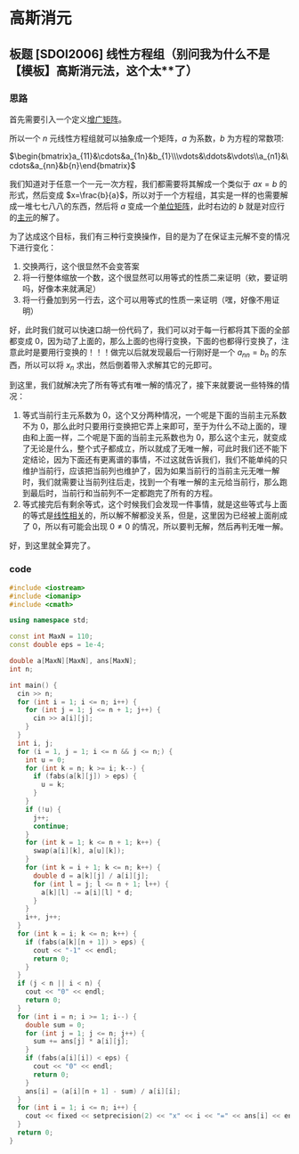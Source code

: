 # 高斯消元
## 板题 [SDOI2006] 线性方程组（别问我为什么不是【模板】高斯消元法，这个太**了）
### 思路
首先需要引入一个定义[增广矩阵](https://baike.baidu.com/item/%E5%A2%9E%E5%B9%BF%E7%9F%A9%E9%98%B5/7254773)。

所以一个 $n$ 元线性方程组就可以抽象成一个矩阵，$a$ 为系数，$b$ 为方程的常数项:

$\begin{bmatrix}a_{11}&\cdots&a_{1n}&b_{1}\\\vdots&\ddots&\vdots\\a_{n1}&\cdots&a_{nn}&b{n}\end{bmatrix}$

我们知道对于任意一个一元一次方程，我们都需要将其解成一个类似于 $ax=b$ 的形式，然后变成 $x=\frac{b}{a}$，所以对于一个方程组，其实是一样的也需要解成一堆七七八八的东西，然后将 $a$ 变成一个[单位矩阵](https://baike.baidu.com/item/%E5%8D%95%E4%BD%8D%E7%9F%A9%E9%98%B5/8540268#:~:text=%E5%9C%A8%E7%9F%A9%E9%98%B5%E7%9A%84%E4%B9%98%E6%B3%95%E4%B8%AD%EF%BC%8C%E6%9C%89%E4%B8%80%E7%A7%8D%E7%9F%A9%E9%98%B5%E8%B5%B7%E7%9D%80%E7%89%B9%E6%AE%8A%E7%9A%84%E4%BD%9C%E7%94%A8%EF%BC%8C%E5%A6%82%E5%90%8C%E6%95%B0%E7%9A%84%E4%B9%98%E6%B3%95%E4%B8%AD%E7%9A%841%EF%BC%8C%E8%BF%99%E7%A7%8D%E7%9F%A9%E9%98%B5%E8%A2%AB%E7%A7%B0%E4%B8%BA%E5%8D%95%E4%BD%8D%E7%9F%A9%E9%98%B5%E3%80%82,%E5%AE%83%E6%98%AF%E4%B8%AA%E6%96%B9%E9%98%B5%EF%BC%8C%E4%BB%8E%E5%B7%A6%E4%B8%8A%E8%A7%92%E5%88%B0%E5%8F%B3%E4%B8%8B%E8%A7%92%E7%9A%84%E5%AF%B9%E8%A7%92%E7%BA%BF%EF%BC%88%E7%A7%B0%E4%B8%BA%E4%B8%BB%E5%AF%B9%E8%A7%92%E7%BA%BF%EF%BC%89%E4%B8%8A%E7%9A%84%E5%85%83%E7%B4%A0%E5%9D%87%E4%B8%BA1%E3%80%82%20%E9%99%A4%E6%AD%A4%E4%BB%A5%E5%A4%96%E5%85%A8%E9%83%BD%E4%B8%BA0%E3%80%82)，此时右边的 $b$ 就是对应行的[主元](https://baike.baidu.com/item/%E4%B8%BB%E5%85%83/19061118)的解了。

为了达成这个目标，我们有三种行变换操作，目的是为了在保证主元解不变的情况下进行变化：

1. 交换两行，这个很显然不会变答案
2. 将一行整体缩放一个数，这个很显然可以用等式的性质二来证明（欸，要证明吗，好像本来就满足）
3. 将一行叠加到另一行去，这个可以用等式的性质一来证明（嘿，好像不用证明）

好，此时我们就可以快速口胡一份代码了，我们可以对于每一行都将其下面的全部都变成 $0$，因为动了上面的，那么上面的也得行变换，下面的也都得行变换了，注意此时是要用行变换的！！！做完以后就发现最后一行刚好是一个 $a_{nn}=b_n$ 的东西，所以可以将 $x_n$ 求出，然后倒着带入求解其它的元即可。

到这里，我们就解决完了所有等式有唯一解的情况了，接下来就要说一些特殊的情况：

1. 等式当前行主元系数为 $0$，这个又分两种情况，一个呢是下面的当前主元系数不为 $0$，那么此时只要用行变换把它弄上来即可，至于为什么不动上面的，理由和上面一样，二个呢是下面的当前主元系数也为 $0$，那么这个主元，就变成了无论是什么，整个式子都成立，所以就成了无唯一解，可此时我们还不能下定结论，因为下面还有更离谱的事情，不过这就告诉我们，我们不能单纯的只维护当前行，应该把当前列也维护了，因为如果当前行的当前主元无唯一解时，我们就需要让当前列往后走，找到一个有唯一解的主元给当前行，那么跑到最后时，当前行和当前列不一定都跑完了所有的方程。
2. 等式接完后有剩余等式，这个时候我们会发现一件事情，就是这些等式与上面的等式是[线性相关](https://baike.baidu.com/item/%E7%BA%BF%E6%80%A7%E7%9B%B8%E5%85%B3/6416511#:~:text=1.%20%E5%AF%B9%E4%BA%8E%E4%BB%BB%E4%B8%80%E5%90%91%E9%87%8F%E7%BB%84%E8%80%8C%E8%A8%80%2C%EF%BC%8C%E4%B8%8D%E6%98%AF%E7%BA%BF%E6%80%A7%E6%97%A0%E5%85%B3%E7%9A%84%E5%B0%B1%E6%98%AF%E7%BA%BF%E6%80%A7%E7%9B%B8%E5%85%B3%E7%9A%84%E3%80%82%202.%20%E5%90%91%E9%87%8F%20%E7%BB%84%E5%8F%AA%E5%8C%85%E5%90%AB%E4%B8%80%E4%B8%AA%E5%90%91%E9%87%8Fa%E6%97%B6%EF%BC%8Ca%E4%B8%BA0%E5%90%91%E9%87%8F%EF%BC%8C%E5%88%99%E8%AF%B4A%E7%BA%BF%E6%80%A7%E7%9B%B8%E5%85%B3%3B,%E8%8B%A5a%E2%89%A00%2C%20%E5%88%99%E8%AF%B4A%E7%BA%BF%E6%80%A7%E6%97%A0%E5%85%B3%E3%80%82%203.%20%E5%8C%85%E5%90%AB%20%E9%9B%B6%E5%90%91%E9%87%8F%20%E7%9A%84%E4%BB%BB%E4%BD%95%E5%90%91%E9%87%8F%E7%BB%84%E6%98%AF%E7%BA%BF%E6%80%A7%E7%9B%B8%E5%85%B3%E7%9A%84%E3%80%82)的，所以解不解都没关系，但是，这里因为已经被上面削成了 $0$，所以有可能会出现 $0\ne 0$ 的情况，所以要判无解，然后再判无唯一解。

好，到这里就全算完了。

### code
```cpp
#include <iostream>
#include <iomanip>
#include <cmath>

using namespace std;

const int MaxN = 110;
const double eps = 1e-4;

double a[MaxN][MaxN], ans[MaxN];
int n;

int main() {
  cin >> n;
  for (int i = 1; i <= n; i++) {
    for (int j = 1; j <= n + 1; j++) {
      cin >> a[i][j];
    }
  }
  int i, j;
  for (i = 1, j = 1; i <= n && j <= n;) {
    int u = 0;
    for (int k = n; k >= i; k--) {
      if (fabs(a[k][j]) > eps) {
        u = k;
      }
    }
    if (!u) {
      j++;
      continue;
    } 
    for (int k = 1; k <= n + 1; k++) {
      swap(a[i][k], a[u][k]);
    }
    for (int k = i + 1; k <= n; k++) {
      double d = a[k][j] / a[i][j];
      for (int l = j; l <= n + 1; l++) {
        a[k][l] -= a[i][l] * d;
      }
    }
    i++, j++;
  }
  for (int k = i; k <= n; k++) {
    if (fabs(a[k][n + 1]) > eps) {
      cout << "-1" << endl;
      return 0;
    }
  }
  if (j < n || i < n) {
    cout << "0" << endl;
    return 0;
  }
  for (int i = n; i >= 1; i--) {
    double sum = 0;
    for (int j = 1; j <= n; j++) {
      sum += ans[j] * a[i][j];
    }
    if (fabs(a[i][i]) < eps) {
      cout << "0" << endl;
      return 0;
    }
    ans[i] = (a[i][n + 1] - sum) / a[i][i];
  }
  for (int i = 1; i <= n; i++) {
    cout << fixed << setprecision(2) << "x" << i << "=" << ans[i] << endl;
  }
  return 0;
}
```
